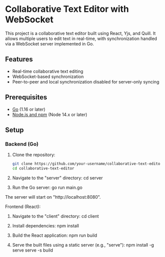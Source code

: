 # Collaborative Text Editor with WebSocket

This project is a collaborative text editor built using React, Yjs, and Quill. It allows multiple users to edit text in real-time, with synchronization handled via a WebSocket server implemented in Go.

## Features

- Real-time collaborative text editing
- WebSocket-based synchronization
- Peer-to-peer and local synchronization disabled for server-only syncing

## Prerequisites

- [Go](https://golang.org/doc/install) (1.16 or later)
- [Node.js and npm](https://nodejs.org/en/download/) (Node 14.x or later)

## Setup

### Backend (Go)

1. Clone the repository:

   ```sh
   git clone https://github.com/your-username/collaborative-text-editor.git
   cd collaborative-text-editor

2. Navigate to the "server" directory:
  cd server

3. Run the Go server:
  go run main.go

The server will start on "http://localhost:8080".

Frontend (React):
1. Navigate to the "client" directory:
  cd client

2. Install dependencies:
  npm install

3. Build the React application:
  npm run build

4. Serve the built files using a static server (e.g., "serve"):
  npm install -g serve
  serve -s build
